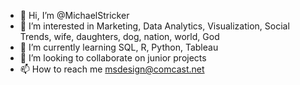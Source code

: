 - 👋 Hi, I’m @MichaelStricker
- 👀 I’m interested in Marketing, Data Analytics, Visualization, Social Trends, wife, daughters, dog, nation, world, God
- 🌱 I’m currently learning SQL, R, Python, Tableau
- 💞️ I’m looking to collaborate on junior projects
- 📫 How to reach me msdesign@comcast.net

<!---
MichaelStricker/MichaelStricker is a ✨ special ✨ repository because its `README.md` (this file) appears on your GitHub profile.
You can click the Preview link to take a look at your changes.
--->
